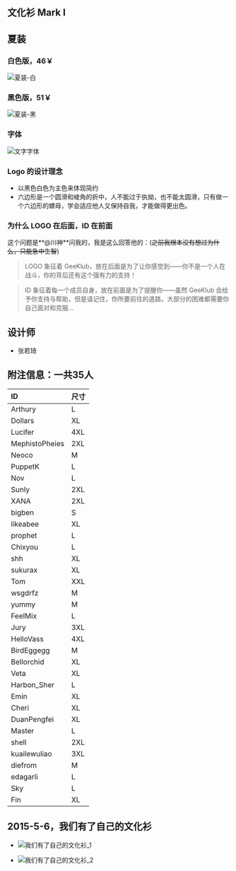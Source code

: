 ## 文化衫 Mark Ⅰ


## 夏装


### 白色版，46￥

![夏装-白](http://7xkzbr.com1.z0.glb.clouddn.com/coding/GeeKlub/event/GeeKlub文化衫/文化衫_Mark_Ⅰ/夏装——白色版%20)

### 黑色版，51￥

![夏装-黑](http://7xkzbr.com1.z0.glb.clouddn.com/coding/GeeKlub/event/GeeKlub文化衫/文化衫_Mark_Ⅰ/夏装——黑色版)


### 字体

![文字字体](http://7xkzbr.com1.z0.glb.clouddn.com/coding/GeeKlub/event/GeeKlub文化衫/文化衫_Mark_Ⅰ/字体)

### Logo 的设计理念
- 以黑色白色为主色来体现简约
- 六边形是一个圆滑和棱角的折中，人不能过于执拗，也不能太圆滑，只有做一个六边形的螺母，学会适应他人又保持自我，才能做得更出色。

### 为什么 LOGO 在后面，ID 在前面
这个问题是**@川神**问我的，我是这么回答他的：(~~之前我根本没有想过为什么，只能急中生智~~)
> LOGO 象征着 GeeKlub，放在后面是为了让你感觉到——你不是一个人在战斗，你的背后还有这个强有力的支持！

> ID 象征着每一个成员自身，放在前面是为了提醒你——虽然 GeeKlub 会给予你支持与帮助，但是请记住，你所要前往的道路，大部分的困难都需要你自己面对和克服...


## 设计师
- 张若琦

## 附注信息：一共35人

| ID     |     尺寸 |  
| :-------- | :--------| 
|  Arthury  | L        |   
|  Dollars  |  XL        |   
|  Lucifer  | 4XL      |  
|  MephistoPheies  | 2XL  |   
|  Neoco    |  M       |   
|  PuppetK  |   L       |   
|  Nov      |  L        |   
|  Sunly    |  2XL        |   
|  XANA     |  2XL        |   
|  bigben   | S         |   
|  likeabee | XL       |   
|  prophet  | L        |   
|  Chixyou  | L        |   
|  shh      | XL       |   
|  sukurax  | XL       |   
|  Tom      | XXL      |   
|  wsgdrfz  | M        |   
|  yummy    | M        |   
|  FeelMix  | L         | 
|  Jury     |  3XL        |   
|  HelloVass|  4XL        |   
|  BirdEggegg  |   M       |   
|  Bellorchid  |    XL       |   
|  Veta        |    XL       |   
|  Harbon_Sher |  	L       |   
|  Emin        |    XL       |   
|  Cheri       |    XL       |   
|  DuanPengfei |    XL       |   
|  Master      |    L      |   
|  shell       |    2XL       |   
|  kuailewuliao|   3XL        |   
|  diefrom     | M          |
|  edagarli    | L          |
|  Sky      | L         |
|  Fin         | XL        |


## 2015-5-6，我们有了自己的文化衫
- ![我们有了自己的文化衫_1](http://7xkzbr.com1.z0.glb.clouddn.com/coding/GeeKlub/event/GeeKlub文化衫/文化衫_Mark_Ⅰ/照片一)

- ![我们有了自己的文化衫_2](http://7xkzbr.com1.z0.glb.clouddn.com/coding/GeeKlub/event/GeeKlub文化衫/文化衫_Mark_Ⅰ/照片二)